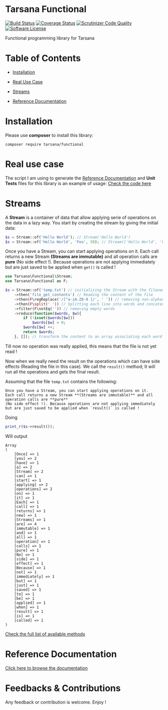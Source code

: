 # Tarsana Functional

[![Build Status](https://travis-ci.org/tarsana/functional.svg?branch=master)](https://travis-ci.org/tarsana/functional)
[![Coverage Status](https://coveralls.io/repos/github/tarsana/functional/badge.svg?branch=master)](https://coveralls.io/github/tarsana/functional?branch=master)
[![Scrutinizer Code Quality](https://scrutinizer-ci.com/g/tarsana/functional/badges/quality-score.png?b=master)](https://scrutinizer-ci.com/g/tarsana/functional/?branch=master)
[![Software License](https://img.shields.io/badge/license-MIT-brightgreen.svg?style=flat)](https://github.com/tarsana/functional/blob/master/LICENSE)

Functional programming library for Tarsana

# Table of Contents

- [Installation](#installation)

- [Real Use Case](#real-use-case)

- [Streams](#streams)

- [Reference Documentation](#reference-documentation)

# Installation

Please use **composer** to install this library:

```
composer require tarsana/functional
```

# Real use case

The script I am using to generate the [Reference Documentation](#reference-documentation) and **Unit Tests** files for this library is an example of usage: [Check the code here](https://github.com/tarsana/functional/blob/master/build.php)

# Streams

A **Stream** is a container of data that allow applying serie of operations on the data in a lazy way. You start by creating the stream by giving the initial data:
```php
$s = Stream::of('Hello World'); // Stream('Hello World')
$s = Stream::of('Hello World', 'Foo', 58); // Stream(['Hello World', 'Foo', 58])
```
Once you have a Stream, you can start applying operations on it. Each call returns a new Stream **(Streams are immutable)** and all operation calls are **pure** (No side effect !). Because operations are not applying immediately but are just saved to be applied when `get()` is called !
```php
use Tarsana\Functional\Stream;
use Tarsana\Functional as F;

$s = Stream::of('temp.txt') // initializing the Stream with the filename
    ->then('file_get_contents') // Reading the content of the file
    ->then(F\regReplace('/[^a-zA-Z0-9 ]/', ' ')) // removing non-alphanumeric chars
    ->then(F\split(' ')) // Splitting each line into words and concatenating results
    ->filter(F\notEq('')) // removing empty words
    ->reduce(function($words, $w){
        if (!isset($words[$w]))
            $words[$w] = 0;
        $words[$w] ++;
        return $words;
    }, []); // transform the content to an array associating each word to occurences

```
Till now no operation was really applied, this means that the file is not yet read !

Now when we really need the result on the operations which can have side effects (Reading the file in this case). We call the `result()` method; It will run all the operations and gets the final result.

Assuming that the file `temp.txt` contains the following:

```
Once you have a Stream, you can start applying operations on it.
Each call returns a new Stream **(Streams are immutable)** and all operation calls are **pure**
(No side effect !). Because operations are not applying immediately
but are just saved to be applied when `result()` is called !

```
Doing
```php
print_r($s->result());
```
Will output
```
Array
(
    [Once] => 1
    [you] => 2
    [have] => 1
    [a] => 2
    [Stream] => 2
    [can] => 1
    [start] => 1
    [applying] => 2
    [operations] => 2
    [on] => 1
    [it] => 1
    [Each] => 1
    [call] => 1
    [returns] => 1
    [new] => 1
    [Streams] => 1
    [are] => 4
    [immutable] => 1
    [and] => 1
    [all] => 1
    [operation] => 1
    [calls] => 1
    [pure] => 1
    [No] => 1
    [side] => 1
    [effect] => 1
    [Because] => 1
    [not] => 1
    [immediately] => 1
    [but] => 1
    [just] => 1
    [saved] => 1
    [to] => 1
    [be] => 1
    [applied] => 1
    [when] => 1
    [result] => 1
    [is] => 1
    [called] => 1
)
```

[Check the full list of available methods](https://github.com/tarsana/functional/blob/master/docs/Stream.md)

# Reference Documentation

[Click here to browse the documentation](https://github.com/tarsana/functional/blob/master/docs)

# Feedbacks & Contributions

Any feedback or contribution is welcome. Enjoy !
